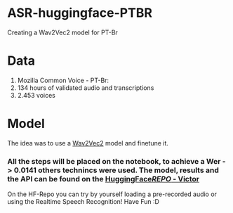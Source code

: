 # ASR-huggingface-PTBR
Creating a Wav2Vec2 model for PT-Br

# Data

1. Mozilla Common Voice - PT-Br:
2. 134 hours of validated audio and transcriptions
3. 2.453 voices

# Model 

The idea was to use a [Wav2Vec2](https://ai.facebook.com/blog/wav2vec-20-learning-the-structure-of-speech-from-raw-audio/) model and finetune it.

### All the steps will be placed on the notebook, to achieve a Wer -> 0.0141 others technincs were used. The model, results and the API can be found on the [HuggingFace*REPO* - Victor](https://huggingface.co/Vkt/first_model)

On the HF-Repo you can try by yourself loading a pre-recorded audio or using the Realtime Speech Recognition! Have Fun :D

